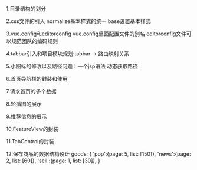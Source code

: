 1.目录结构的划分

2.css文件的引入 normalize基本样式的统一 base设置基本样式

3.vue.config和editorconfig 
vue.config里面配置文件的别名
editorconfig文件可以规范团队的编码规则

4.tabbar引入和项目模块规划:tabbar -> 路由映射关系

5.小图标的修改以及路径问题：一个jsp语法 动态获取路径

6.首页导航栏的封装和使用

7.请求首页的多个数据

8.轮播图的展示

9.推荐信息的展示

10.FeatureView的封装

11.TabControl的封装

12.保存商品的数据结构设计
goods: {
	'pop':{page: 5, list: [150]},
	'news':{page: 2, list: [60]},
	'sell':{page: 1, list: [30]},
}




